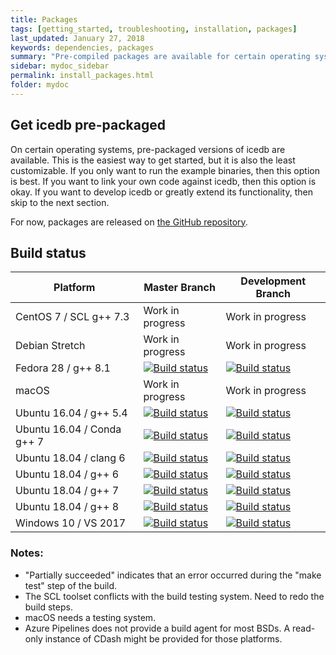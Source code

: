 ```yaml
---
title: Packages
tags: [getting_started, troubleshooting, installation, packages]
last_updated: January 27, 2018
keywords: dependencies, packages
summary: "Pre-compiled packages are available for certain operating systems"
sidebar: mydoc_sidebar
permalink: install_packages.html
folder: mydoc
---
```


## Get icedb pre-packaged 

On certain operating systems, pre-packaged versions of icedb are available. 
This is the easiest way to get started, but it is also the least customizable. 
If you only want to run the example binaries, then this option is best. 
If you want to link your own code against icedb, then this option is okay. 
If you want to develop icedb or greatly extend its functionality, then skip 
to the next section.

For now, packages are released on [the GitHub repository](https://github.com/rhoneyager/libicedb/releases).

## Build status


| Platform                   | Master Branch                                                                                                                                                                        | Development Branch                                                                                                                                                                  |
|----------------------------|--------------------------------------------------------------------------------------------------------------------------------------------------------------------------------------|-------------------------------------------------------------------------------------------------------------------------------------------------------------------------------------|
| CentOS 7 / SCL g++ 7.3     | Work in progress                                                                                                                                                                     | Work in progress                                                                                                                                                                    |
| Debian Stretch             | Work in progress                                                                                                                                                                     | Work in progress                                                                                                                                                                    |
| Fedora 28 / g++ 8.1        | [![Build status](https://icedb.visualstudio.com/icedb/_apis/build/status/Fedora-28?branchName=master)](https://icedb.visualstudio.com/icedb/_build/latest?definitionId=4)            | [![Build status](https://icedb.visualstudio.com/icedb/_apis/build/status/Fedora-28?branchName=devel)](https://icedb.visualstudio.com/icedb/_build/latest?definitionId=4)            |
| macOS                      | Work in progress                                                                                                                                                                     | Work in progress                                                                                                                                                                    |
| Ubuntu 16.04 / g++ 5.4     | [![Build status](https://icedb.visualstudio.com/icedb/_apis/build/status/Ubuntu-16.04?branchName=master)](https://icedb.visualstudio.com/icedb/_build/latest?definitionId=2)         | [![Build status](https://icedb.visualstudio.com/icedb/_apis/build/status/Ubuntu-16.04?branchName=devel)](https://icedb.visualstudio.com/icedb/_build/latest?definitionId=2)         |
| Ubuntu 16.04 / Conda g++ 7 | [![Build status](https://icedb.visualstudio.com/icedb/_apis/build/status/Ubuntu-16.04-conda?branchName=master)](https://icedb.visualstudio.com/icedb/_build/latest?definitionId=8)   | [![Build status](https://icedb.visualstudio.com/icedb/_apis/build/status/Ubuntu-16.04-conda?branchName=devel)](https://icedb.visualstudio.com/icedb/_build/latest?definitionId=8)   |
| Ubuntu 18.04 / clang 6     | [![Build status](https://icedb.visualstudio.com/icedb/_apis/build/status/Ubuntu-18.04-clang-6?branchName=master)](https://icedb.visualstudio.com/icedb/_build/latest?definitionId=7) | [![Build status](https://icedb.visualstudio.com/icedb/_apis/build/status/Ubuntu-18.04-clang-6?branchName=devel)](https://icedb.visualstudio.com/icedb/_build/latest?definitionId=7) |
| Ubuntu 18.04 / g++ 6       | [![Build status](https://icedb.visualstudio.com/icedb/_apis/build/status/Ubuntu-18.04-gcc-6?branchName=master)](https://icedb.visualstudio.com/icedb/_build/latest?definitionId=6)   | [![Build status](https://icedb.visualstudio.com/icedb/_apis/build/status/Ubuntu-18.04-gcc-6?branchName=devel)](https://icedb.visualstudio.com/icedb/_build/latest?definitionId=6)   |
| Ubuntu 18.04 / g++ 7       | [![Build status](https://icedb.visualstudio.com/icedb/_apis/build/status/Ubuntu-18.04?branchName=master)](https://icedb.visualstudio.com/icedb/_build/latest?definitionId=1)         | [![Build status](https://icedb.visualstudio.com/icedb/_apis/build/status/Ubuntu-18.04?branchName=devel)](https://icedb.visualstudio.com/icedb/_build/latest?definitionId=1)         |
| Ubuntu 18.04 / g++ 8       | [![Build status](https://icedb.visualstudio.com/icedb/_apis/build/status/Ubuntu-18.04-gcc-8?branchName=master)](https://icedb.visualstudio.com/icedb/_build/latest?definitionId=5)   | [![Build status](https://icedb.visualstudio.com/icedb/_apis/build/status/Ubuntu-18.04-gcc-8?branchName=devel)](https://icedb.visualstudio.com/icedb/_build/latest?definitionId=5)   |
| Windows 10 / VS 2017       | [![Build status](https://icedb.visualstudio.com/icedb/_apis/build/status/Windows?branchName=master)](https://icedb.visualstudio.com/icedb/_build/latest?definitionId=3)              | [![Build status](https://icedb.visualstudio.com/icedb/_apis/build/status/Windows?branchName=devel)](https://icedb.visualstudio.com/icedb/_build/latest?definitionId=3)              |

### Notes:
- "Partially succeeded" indicates that an error occurred during the "make test" step of the build. 
- The SCL toolset conflicts with the build testing system. Need to redo the build steps.
- macOS needs a testing system.
- Azure Pipelines does not provide a build agent for most BSDs. A read-only instance of CDash might be provided for those platforms.

